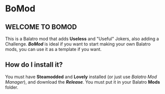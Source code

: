 # BoMod
## WELCOME TO BOMOD

This is a Balatro mod that adds **Useless** and "Useful" Jokers, also adding a Challenge. ***BoMod*** is ideal if you want to start making your own Balatro mods, you can use it as a template if you want.

## How do I install it?
You must have **Steamodded** and **Lovely** installed (or just use *Balatro Mod Manager*), and download the ***Release***. You must put it in your Balatro **Mods** folder.


